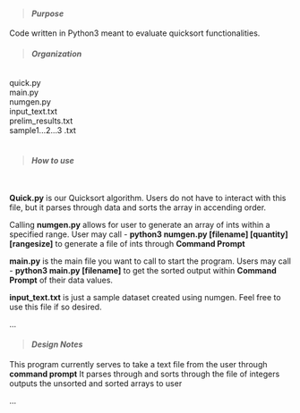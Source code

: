 >#### ***Purpose***

Code written in Python3 meant to evaluate quicksort functionalities. 

>#### ***Organization***
<br>
quick.py <br>
main.py <br>
numgen.py <br>
input_text.txt <br>
prelim_results.txt <br>
sample1...2...3 .txt <br>
<br>

>#### ***How to use***
<br>

**Quick.py** is our Quicksort algorithm. Users do not have to interact with this file, but it parses through data and sorts the array in accending order. <br>

Calling **numgen.py** allows for user to generate an array of ints within a specified range. User may call - **python3 numgen.py [filename] [quantity] [rangesize]** to generate a file of ints through **Command Prompt** <br>

**main.py** is the main file you want to call to start the program.
Users may call - **python3 main.py [filename]** to get the sorted output within **Command Prompt**
of their data values.

**input_text.txt** is just a sample dataset created using numgen. Feel free to use this file if so desired. 


...

>#### ***Design Notes***

This program currently serves to take a text file from the user through **command prompt**
It parses through and sorts through the file of integers 
outputs the unsorted and sorted arrays to user

...
